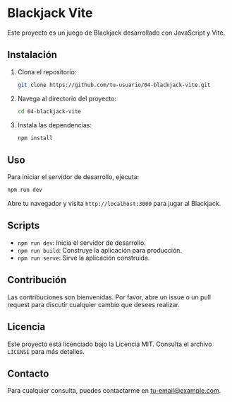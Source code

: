 # Blackjack Vite

Este proyecto es un juego de Blackjack desarrollado con JavaScript y Vite.

## Instalación

1. Clona el repositorio:
    ```bash
    git clone https://github.com/tu-usuario/04-blackjack-vite.git
    ```
2. Navega al directorio del proyecto:
    ```bash
    cd 04-blackjack-vite
    ```
3. Instala las dependencias:
    ```bash
    npm install
    ```

## Uso

Para iniciar el servidor de desarrollo, ejecuta:
```bash
npm run dev
```

Abre tu navegador y visita `http://localhost:3000` para jugar al Blackjack.

## Scripts

- `npm run dev`: Inicia el servidor de desarrollo.
- `npm run build`: Construye la aplicación para producción.
- `npm run serve`: Sirve la aplicación construida.

## Contribución

Las contribuciones son bienvenidas. Por favor, abre un issue o un pull request para discutir cualquier cambio que desees realizar.

## Licencia

Este proyecto está licenciado bajo la Licencia MIT. Consulta el archivo `LICENSE` para más detalles.

## Contacto

Para cualquier consulta, puedes contactarme en [tu-email@example.com](mailto:tu-email@example.com).
